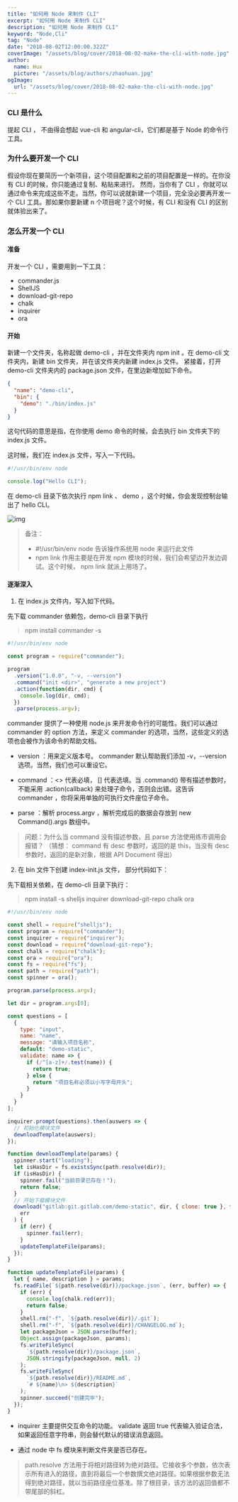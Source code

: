 ```yaml
---
title: "如何用 Node 来制作 CLI"
excerpt: "如何用 Node 来制作 CLI"
description: "如何用 Node 来制作 CLI"
keyword: "Node,Cli"
tag: "Node"
date: "2018-08-02T12:00:00.322Z"
coverImage: "/assets/blog/cover/2018-08-02-make-the-cli-with-node.jpg"
author:
  name: Hux
  picture: "/assets/blog/authors/zhaohuan.jpg"
ogImage:
  url: "/assets/blog/cover/2018-08-02-make-the-cli-with-node.jpg"
---
```


### CLI 是什么

提起 CLI ， 不由得会想起 vue-cli 和 angular-cli，它们都是基于 Node 的命令行工具。

### 为什么要开发一个 CLI

假设你现在要简历一个新项目，这个项目配置和之前的项目配置是一样的。在你没有 CLI 的时候，你只能通过复制、粘贴来进行。
然而，当你有了 CLI ，你就可以通过命令来完成这些不走。当然，你可以说就新建一个项目，完全没必要再开发一个 CLI 工具。那如果你要新建 n 个项目呢？这个时候，有 CLI 和没有 CLI 的区别就体验出来了。

### 怎么开发一个 CLI

#### 准备

开发一个 CLI ，需要用到一下工具：

- commander.js
- ShellJS
- download-git-repo
- chalk
- inquirer
- ora

#### 开始

新建一个文件夹，名称起做 demo-cli ，并在文件夹内 npm init 。在 demo-cli 文件夹内，新建 bin 文件夹，并在该文件夹内新建 index.js 文件。 紧接着，打开 demo-cli 文件夹内的 package.json 文件，在里边新增加如下命令。

```json
{
  "name": "demo-cli",
  "bin": {
    "demo": "./bin/index.js"
  }
}
```

这句代码的意思是指，在你使用 demo 命令的时候，会去执行 bin 文件夹下的 index.js 文件。

这时候，我们在 index.js 文件，写入一下代码。

```js
#!/usr/bin/env node

console.log("Hello CLI");
```

在 demo-cli 目录下依次执行 npm link 、 demo ，这个时候，你会发现控制台输出了 hello CLI。

![img](/assets/blog/context/2018-08-02-make-the-cli-with-node/make-the-cli-with-node-01.png)

> 备注：
>
> - #!/usr/bin/env node 告诉操作系统用 node 来运行此文件
> - npm link 作用主要是在开发 npm 模块的时候，我们会希望边开发边调试。这个时候， npm link 就派上用场了。

#### 逐渐深入

1. 在 index.js 文件内，写入如下代码。

先下载 commander 依赖包，demo-cli 目录下执行

> npm install commander -s

```js
#!/usr/bin/env node

const program = require("commander");

program
  .version("1.0.0", "-v, --version")
  .command("init <dir>", "generate a new project")
  .action(function(dir, cmd) {
    console.log(dir, cmd);
  })
  .parse(process.argv);
```

commander 提供了一种使用 node.js 来开发命令行的可能性。我们可以通过 commander 的 option 方法，来定义 commander 的选项，当然，这些定义的选项也会被作为该命令的帮助文档。

- version ：用来定义版本号。 commander 默认帮助我们添加 -v，--version 选项。当然，我们也可以重设它。

- command ：<> 代表必填， [] 代表选填。当 .command() 带有描述参数时，不能采用 .action(callback) 来处理子命令，否则会出错。这告诉 commander ，你将采用单独的可执行文件座位子命令。

- parse ：解析 process.argv ，解析完成后的数据会存放到 new Command().args 数组中。

> 问题：为什么当 command 没有描述参数，且 parse 方法使用练市调用会报错？
> （猜想： command 有 desc 参数时，返回的是 this，当没有 desc 参数时，返回的是新对象，根据 API Document 得出）

2. 在 bin 文件下创建 index-init.js 文件， 部分代码如下：

先下载相关依赖，在 demo-cli 目录下执行：

> npm install -s shelljs inquirer download-git-repo chalk ora

```js
#!/usr/bin/env node

const shell = require("shelljs");
const program = require("commander");
const inquirer = require("inquirer");
const download = require("download-git-repo");
const chalk = require("chalk");
const ora = require("ora");
const fs = require("fs");
const path = require("path");
const spinner = ora();

program.parse(process.argv);

let dir = program.args[0];

const questions = [
  {
    type: "input",
    name: "name",
    message: "请输入项目名称",
    default: "demo-static",
    validate: name => {
      if (/^[a-z]+/.test(name)) {
        return true;
      } else {
        return "项目名称必须以小写字母开头";
      }
    }
  }
];

inquirer.prompt(questions).then(auswers => {
  // 初始化模块文件
  dewnloadTemplate(auswers);
});

function dewnloadTemplate(params) {
  spinner.start("loading");
  let isHasDir = fs.existsSync(path.resolve(dir));
  if (isHasDir) {
    spinner.fail("当前目录已存在！");
    return false;
  }
  // 开始下载模块文件
  download("gitlab:git.gitlab.com/demo-static", dir, { clone: true }, function(
    err
  ) {
    if (err) {
      spinner.fail(err);
    }
    updateTemplateFile(params);
  });
}

function updateTemplateFile(params) {
  let { name, description } = params;
  fs.readFile(`${path.resolve(dir)}/package.json`, (err, buffer) => {
    if (err) {
      console.log(chalk.red(err));
      return false;
    }
    shell.rm("-f", `${path.resolve(dir)}/.git`);
    shell.rm("-f", `${path.resolve(dir)}/CHANGELOG.md`);
    let packageJson = JSON.parse(buffer);
    Object.assign(packageJson, params);
    fs.writeFileSync(
      `${path.resolve(dir)}/package.json`,
      JSON.stringify(packageJson, null, 2)
    );
    fs.writeFileSync(
      `${path.resolve(dir)}/README.md`,
      `# ${name}\n> ${description}`
    );
    spinner.succeed("创建完毕");
  });
}
```

- inquirer 主要提供交互命令的功能。 validate 返回 true 代表输入验证合法，如果返回任意字符串，则会替代默认的错误消息返回。

- 通过 node 中 fs 模块来判断文件夹是否已存在。

> path.resolve 方法用于将相对路径转为绝对路径。它接收多个参数，依次表示所有进入的路径，直到将最后一个参数撰文绝对路径。如果根据参数无法得到绝对路径，就以当前路径座位基准。除了根目录，该方法的返回值都不带尾部的斜杠。

